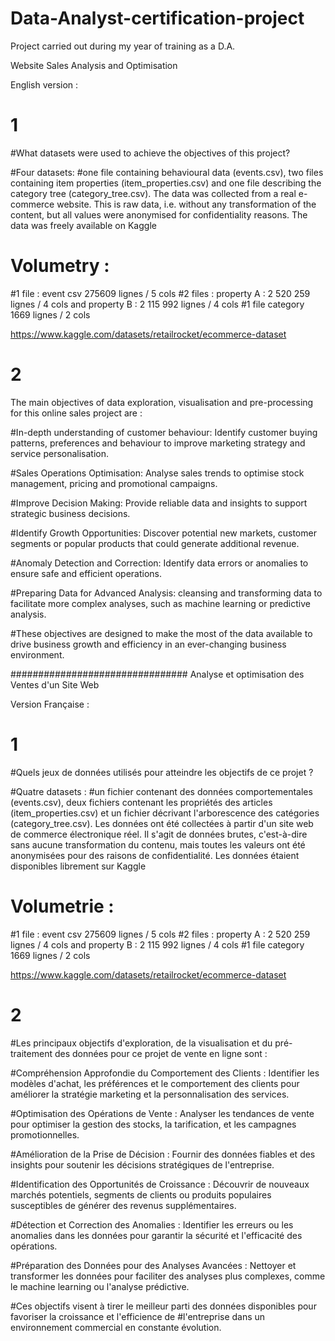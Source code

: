 # Data-Analyst-certification-project

Project carried out during my year of training as a D.A.

Website Sales Analysis and Optimisation

English version :
# 1
#What datasets were used to achieve the objectives of this project?

#Four datasets: 
#one file containing behavioural data (events.csv), two files containing item properties (item_properties.сsv) and one file describing the category tree (category_tree.сsv). 
The data was collected from a real e-commerce website. 
This is raw data, i.e. without any transformation of the content, but all values were anonymised for confidentiality reasons. 
The data was freely available on Kaggle

# Volumetry :
#1 file : event csv  275609 lignes / 5 cols
#2 files : property A  : 2 520 259 lignes / 4 cols and  property B : 2 115 992 lignes / 4 cols
#1 file category 1669 lignes / 2 cols

https://www.kaggle.com/datasets/retailrocket/ecommerce-dataset

# 2 

The main objectives of data exploration, visualisation and pre-processing for this online sales project are :

#In-depth understanding of customer behaviour: Identify customer buying patterns, preferences and behaviour to improve marketing strategy and service personalisation. 

#Sales Operations Optimisation: Analyse sales trends to optimise stock management, pricing and promotional campaigns. 

#Improve Decision Making: Provide reliable data and insights to support strategic business decisions. 

#Identify Growth Opportunities: Discover potential new markets, customer segments or popular products that could generate additional revenue. 

#Anomaly Detection and Correction: Identify data errors or anomalies to ensure safe and efficient operations. 

#Preparing Data for Advanced Analysis: cleansing and transforming data to facilitate more complex analyses, such as machine learning or predictive analysis. 

#These objectives are designed to make the most of the data available to drive business growth and efficiency in an ever-changing business environment.

################################
Analyse et optimisation des Ventes d'un Site Web

Version Française :
# 1
#Quels jeux de données utilisés pour atteindre les objectifs de ce projet ?

#Quatre datasets  : 
#un fichier contenant des données comportementales (events.csv), deux fichiers contenant les propriétés des articles 
(item_properties.сsv) et un fichier décrivant l'arborescence des catégories (category_tree.сsv). 
Les données ont été collectées à partir d'un site web de commerce électronique réel. 
Il s'agit de données brutes, c'est-à-dire sans aucune transformation du contenu, mais toutes les valeurs ont été anonymisées pour des raisons de confidentialité. 
Les données étaient disponibles librement sur Kaggle

# Volumetrie :
#1 file : event csv  275609 lignes / 5 cols
#2 files : property A  : 2 520 259 lignes / 4 cols and  property B : 2 115 992 lignes / 4 cols
#1 file category 1669 lignes / 2 cols

https://www.kaggle.com/datasets/retailrocket/ecommerce-dataset

# 2 

#Les principaux objectifs d'exploration, de la visualisation et du pré-traitement des données pour ce projet de vente en ligne sont :

#Compréhension Approfondie du Comportement des Clients : Identifier les modèles d'achat, les préférences et le comportement des clients pour améliorer la stratégie marketing et la personnalisation des services. 

#Optimisation des Opérations de Vente : Analyser les tendances de vente pour optimiser la gestion des stocks, la tarification, et les campagnes promotionnelles. 

#Amélioration de la Prise de Décision : Fournir des données fiables et des insights pour soutenir les décisions stratégiques de l'entreprise. 

#Identification des Opportunités de Croissance : Découvrir de nouveaux marchés potentiels, segments de clients ou produits populaires susceptibles de générer des revenus supplémentaires. 

#Détection et Correction des Anomalies : Identifier les erreurs ou les anomalies dans les données pour garantir la sécurité et l'efficacité des opérations. 

#Préparation des Données pour des Analyses Avancées : Nettoyer et transformer les données pour faciliter des analyses plus complexes, comme le machine learning ou l'analyse prédictive. 

#Ces objectifs visent à tirer le meilleur parti des données disponibles pour favoriser la croissance et l'efficience de #l'entreprise dans un environnement commercial en constante évolution.

